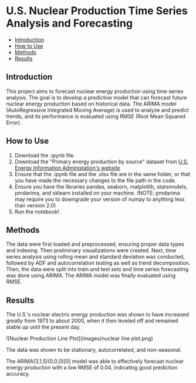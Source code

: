 # U.S. Nuclear Production Time Series Analysis and Forecasting

- [Introduction](#introduction)
- [How to Use](#how-to-use)
- [Methods](#methods)
- [Results ](#results)

## Introduction
This project aims to forecast nuclear energy production using time series analysis. The goal is to develop a predictive model that can forecast future nuclear energy production based on historical data. The ARIMA model (AutoRegressive Integrated Moving Average) is used to analyze and predict trends, and its performance is evaluated using RMSE (Root Mean Squared Error).

## How to Use
1. Download the .ipynb file.
2. Download the "Primary energy production by source" dataset from [U.S. Energy Information Administation's website](https://www.eia.gov/totalenergy/data/annual/index.php)
3. Ensure that the .ipynb file and the .xlsx file are in the same folder, or that you have made the necessary changes to the file path in the code.
4. Ensure you have the libraries pandas, seaborn, matplotlib, statsmodels, pmdarima, and sklearn installed on your machine. (NOTE: pmdarima may require you to downgrade your version of numpy to anything less than version 2.0)
6. Run the notebook!

## Methods
The data were first loaded and preprocessed, ensuring proper data types and indexing. Then preliminary visualizations were created. Next, time series analysis using rolling mean and standard deviation was conducted, followed by ADF and autocorrelation testing as well as trend decomposition. Then, the data were split into train and test sets and time series forecasting was done using ARIMA. The ARIMA model was finally evaluated using RMSE.

## Results

The U.S.'s nuclear electric energy production was shown to have increased greatly from 1973 to about 2000, when it then leveled off and remained stable up until the present day. 

![Nuclear Production Line Plot](images/nuclear line plot.png)

The data was shown to be stationary, autocorrelated, and non-seasonal. 

The ARIMA(3,1,5)(0,0,0)[0] model was able to effectively forecast nuclear energy production with a low RMSE of 0.04, indicating good prediction accuracy. 
